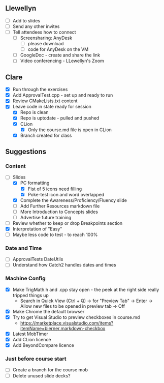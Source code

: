 ## Llewellyn

* [ ] Add to slides
* [ ] Send any other invites
* [ ] Tell attendees how to connect
    * [ ] Screensharing: AnyDesk
        * [ ] please download
        * [ ] code for AnyDesk on the VM
    * [ ] GoogleDoc - create and share the link
    * [ ] Video conferencing - LLewellyn's Zoom

## Clare

* [x] Run through the exercises
* [x] Add ApprovalTest.cpp - set up and ready to run
* [x] Review CMakeLists.txt content
* [x] Leave code in state ready for session
    * [x] Repo is clean
    * [x] Repo is uptodate - pulled and pushed
    * [x] CLion
        * [x] Only the course.md file is open in CLion
    * [x] Branch created for class

## Suggestions

### Content

* [ ] Slides
  * [x] PC formatting
    * [x] Fist of 5 icons need filling
    * [x] Poke-test icon and word overlapped
  * [x] Complete the Awareness/Proficiency/Fluency slide
  * [ ] Add Further Resources markdown file
  * [ ] More Introduction to Concepts slides
  * [ ] Advertise future training
* [ ] Review whether to keep or drop Breakpoints section
* [x] Interpretation of "Easy"
* [ ] Maybe less code to test - to reach 100%

### Date and Time

* [ ] ApprovalTests DateUtils
* [ ] Understand how Catch2 handles dates and times

### Machine Config

* [x] Make TrigMath.h and .cpp stay open - the peek at the right side really tripped things up
    * Search in Quick View (Ctrl + Q) -> for "Preview Tab" -> Enter -> Allow new files to be opened in preview tab -> Off
* [x] Make Chrome the default browser
* [x] Try to get Visual Studio to preview checkboxes in course.md
    * https://marketplace.visualstudio.com/items?itemName=bierner.markdown-checkbox
* [x] Latest MobTimer
* [x] Add CLion licence
* [x] Add BeyondCompare licence

### Just before course start

* [ ] Create a branch for the course mob
* [ ] Delete unused slide decks?
